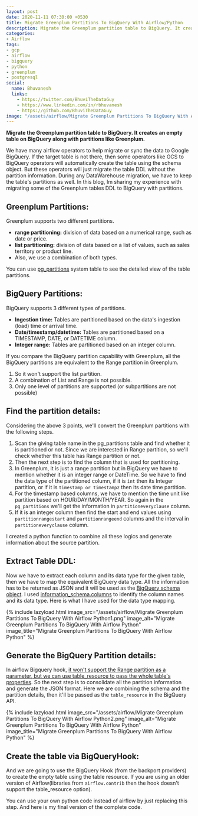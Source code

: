 ```yaml
---
layout: post
date: 2020-11-11 07:30:00 +0530
title: Migrate Greenplum Partitions To BigQuery With Airflow/Python
description: Migrate the Greenplum partition table to BigQuery. It creates an empty table on BigQuery along with partitions like Greenplum.
categories:
- Airflow
tags:
- gcp
- airflow
- bigquery
- python
- greenplum
- postgresql
social:
  name: Bhuvanesh
  links:
    - https://twitter.com/BhuviTheDataGuy
    - https://www.linkedin.com/in/rbhuvanesh
    - https://github.com/BhuviTheDataGuy
image: "/assets/airflow/Migrate Greenplum Partitions To BigQuery With Airflow Python2.png"
---
```

**Migrate the Greenplum partition table to BigQuery. It creates an empty table on BigQuery along with partitions like Greenplum.**

We have many airflow operators to help migrate or sync the data to Google BigQuery. If the target table is not there, then some operators like GCS to BigQuery operators will automatically create the table using the schema object. But these operators will just migrate the table DDL without the partition information. During any DataWarehouse migration, we have to keep the table's partitions as well. In this blog, Im sharing my experience with migrating some of the Greenplum tables DDL to BigQuery with partitions.

## Greenplum Partitions:

Greenplum supports two different partitions.

* **range partitioning:** division of data based on a numerical range, such as date or price.
* **list partitioning:** division of data based on a list of values, such as sales territory or product line.
* Also, we use a combination of both types.

You can use [pg_partitions](http://docs.greenplum.org/5140/ref_guide/system_catalogs/pg_partitions.html) system table to see the detailed view of the table partitions.

## BigQuery Partitions:

BigQuery supports 3 different types of partitions.

* **Ingestion time:** Tables are partitioned based on the data's ingestion (load) time or arrival time.
* **Date/timestamp/datetime:** Tables are partitioned based on a TIMESTAMP, DATE, or DATETIME column.
* **Integer range:** Tables are partitioned based on an integer column.

If you compare the BigQuery partition capability with Greenplum, all the BigQuery partitions are equivalent to the Range partition in Greenplum. 

1. So it won't support the list partition.
2. A combination of List and Range is not possible.
3. Only one level of partitions are supported (or subpartitions are not possible)

## Find the partition details:

Considering the above 3 points, we'll convert the Greenplum partitions with the following steps. 

1. Scan the giving table name in the pg_partitions table and find whether it is partitioned or not. Since we are interested in Range partition, so we'll check whether this table has Range partition or not.
2. Then the next step is to find the column that is used for partitioning. 
3. In Greenplum, it is just a range partition but in BigQuery we have to mention whether it is an integer range or DateTime. So we have to find the data type of the partitioned column, if it is `int` then its Integer partition, or if it is `timestamp or timestampz` then its date time partition.
4. For the timestamp based columns, we have to mention the time unit like partition based on HOUR/DAY/MONTH/YEAR. So again in the `pg_partitions` we'll get the information in `partitioneveryclause` column.
5. If it is an integer column then find the start and end values using `partitionrangestart` and `partitionrangeend` columns and the interval in `partitioneveryclause` column.
 
I created a python function to combine all these logics and generate information about the source partition.

## Extract Table DDL:

Now we have to extract each column and its data type for the given table, then we have to map the equivalent  BigQuery data type. All the information has to be returned as JSON and it will be used as the [BigQuery schema object](https://cloud.google.com/bigquery/docs/schemas). I used [information_schema.columns](https://www.postgresql.org/docs/13/infoschema-columns.html) to identify the column names and its data type. Here is what I have used for the data type mapping.

{% include lazyload.html image_src="/assets/airflow/Migrate Greenplum Partitions To BigQuery With Airflow Python1.png" image_alt="Migrate Greenplum Partitions To BigQuery With Airflow Python" image_title="Migrate Greenplum Partitions To BigQuery With Airflow Python" %}

## Generate the BigQuery Partition details:

In airflow Bigquery hook, [it won't support the Range partition as a parameter, but we can use table_resource to pass the whole table's properties](https://thedataguy.in/airflow-bigqueryhook-operator-to-create-range-partition/).  So the next step is to consolidate all the partition information and generate the JSON format. Here we are combining the schema and the partition details, then it'll be passed as the `table_resource` in the BigQuery API.

{% include lazyload.html image_src="/assets/airflow/Migrate Greenplum Partitions To BigQuery With Airflow Python2.png" image_alt="Migrate Greenplum Partitions To BigQuery With Airflow Python" image_title="Migrate Greenplum Partitions To BigQuery With Airflow Python" %}

## Create the table via BigQueryHook:

And we are going to use the BigQuery Hook (from the backport providers) to create the empty table using the table resource. If you are using an older version of Airflow(libraries from `airflow.contrib` then the hook doesn't support the table_resource option). 

You can use your own python code instead of airflow by just replacing this step. And here is my final version of the complete code.

<script src="https://gist.github.com/BhuviTheDataGuy/efd142be0cbe8c3935c50db34dfe9df7.js"></script>